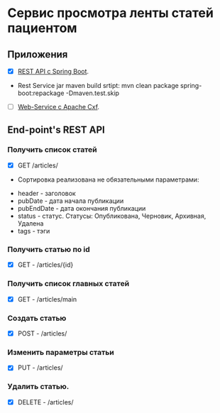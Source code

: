 # Cервис просмотра ленты статей пациентом
## Приложения
- [x] [REST API с Spring Boot](http://172.16.132.94:3000/students-2023-3-2/back/src/branch/main/right-code-rest-service).
- Rest Service jar maven build srtipt: mvn clean package spring-boot:repackage -Dmaven.test.skip
- [ ] [Web-Service с Apache Cxf](http://172.16.132.94:3000/students-2023-3-2/back/src/branch/main/right-code-web-service).

## End-point's REST API
### Получить список статей
- [x] GET /articles/ 
* Сортировка реализована не обязательными параметрами:
- header - заголовок
- pubDate - дата начала публикации
- pubEndDate - дата окончания публикации
- status - статус. Статусы: Опубликована, Черновик, Архивная, Удалена
- tags - тэги
### Получить статью по id
- [x] GET - /articles/{id}
### Получить список главных статей
- [x] GET - /articles/main 
### Создать статью
- [x] POST - /articles/
### Изменить параметры статьи
- [x] PUT - /articles/ 
### Удалить статью.
- [x] DELETE - /articles/ 